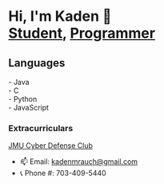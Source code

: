 <h1> Hi, I'm Kaden 👋 
<br/><a href="https://www.jmu.edu/academics/undergraduate/majors/computer-science.shtml">Student</a>, <a href="https://github.com/Kaden-16">Programmer</a>
</h1>

<h2>Languages</h2>
- Java
<br/>
- C
<br/>
- Python
<br/>
- JavaScript

<h3>Extracurriculars</h3>
<a href="https://www.instagram.com/jmu_cdc/">JMU Cyber Defense Club</a> 
<br/>

- 📫 Email: kadenmrauch@gmail.com
- 📞 Phone #: 703-409-5440

